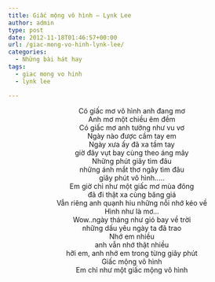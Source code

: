 ```yaml
---
title: Giấc mộng vô hình – Lynk Lee
author: admin
type: post
date: 2012-11-18T01:46:57+00:00
url: /giac-mong-vo-hinh-lynk-lee/
categories:
  - Những bài hát hay
tags:
  - giac mong vo hinh
  - lynk lee

---
```

<p style="text-align: center;">
</p>

<p style="text-align: center;">
  Có giấc mơ vô hình anh đang mơ<br /> Anh mơ một chiều êm đềm<br /> Có giấc mơ anh tưởng như vu vơ<br /> Ngày nào được cầm tay em<br /> Ngày xưa ấy đã xa tầm tay<br /> giờ đây vụt bay cùng theo áng mây<br /> Những phút giây tìm đâu<br /> những ánh mắt thơ ngây tìm đâu<br /> giây phút vô hình&#8230;..<br /> Em giờ chỉ như một giấc mơ mùa đông<br /> đã đi thật xa cùng băng giá<br /> Vẫn riêng anh quạnh hiu những nỗi nhớ kéo về<br /> Hình như là mơ&#8230;<br /> Wow..ngày tháng như gió bay về trời<br /> những dấu yêu ngày ta đã trao<br /> Nhớ em nhiều<br /> anh vẫn nhớ thật nhiều<br /> hỡi em, anh nhớ em trong từng giây phút<br /> Giấc mộng vô hình<br /> Em chỉ như một giấc mộng vô hình
</p>
